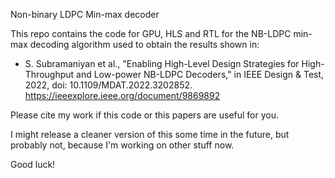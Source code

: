 Non-binary LDPC Min-max decoder

This repo contains the code for GPU, HLS and RTL for the NB-LDPC min-max decoding algorithm used to obtain the results shown in:

- S. Subramaniyan et al., "Enabling High-Level Design Strategies for High-Throughput and Low-power NB-LDPC Decoders," in IEEE Design & Test, 2022, doi: 10.1109/MDAT.2022.3202852. https://ieeexplore.ieee.org/document/9869892

Please cite my work if this code or this papers are useful for you.

I might release a cleaner version of this some time in the future, but probably not, because I'm working on other stuff now.

Good luck!
